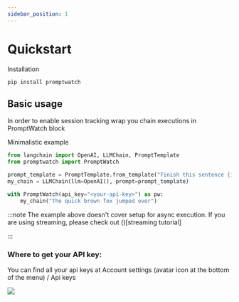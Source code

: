 ```yaml
---
sidebar_position: 1
---
```


# Quickstart

Installation
```
pip install promptwatch
```

## Basic usage

In order to enable session tracking wrap you chain executions in PromptWatch block

Minimalistic example

```python
from langchain import OpenAI, LLMChain, PromptTemplate
from promptwatch import PromptWatch

prompt_template = PromptTemplate.from_template("Finish this sentence {input}")
my_chain = LLMChain(llm=OpenAI(), prompt=prompt_template)

with PromptWatch(api_key="<your-api-key>") as pw:
    my_chain("The quick brown fox jumped over")
```

:::note
The example above doesn't cover setup for async execution. If you are using streaming, please check out ()[streaming tutorial]

:::
### Where to get your API key:

You can find all your api keys at Account settings (avatar icon at the bottom of the menu) / Api keys

![](/assets/images/api_keys.png)

